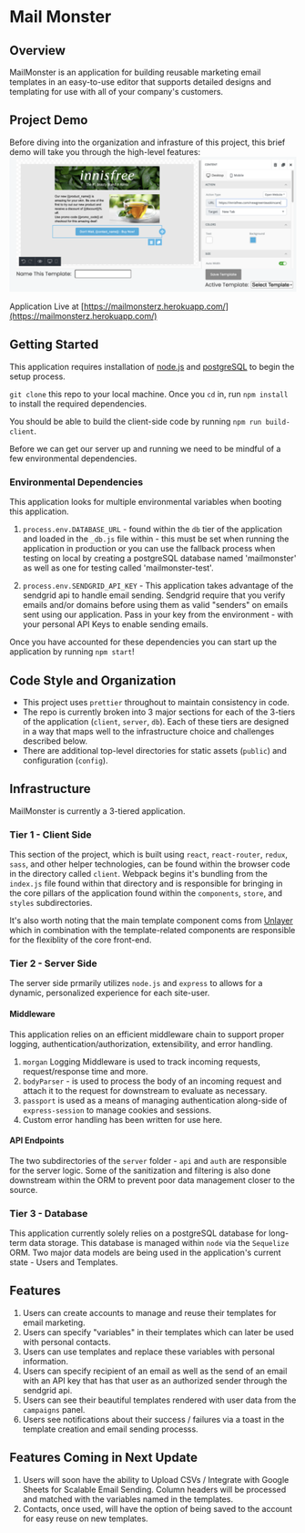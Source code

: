 # Mail Monster

## Overview
MailMonster is an application for building reusable marketing email templates in an easy-to-use editor that supports detailed designs and templating for use with all of your company's customers.

## Project Demo
Before diving into the organization and infrasture of this project, this brief demo will take you through the high-level features:
[![editor_view](./public/editor-view.png)](https://youtu.be/D33SgNY79Bo)

Application Live at [https://mailmonsterz.herokuapp.com/](https://mailmonsterz.herokuapp.com/)

## Getting Started

This application requires installation of [node.js](https://nodejs.org/en/download/) and [postgreSQL](https://www.postgresql.org/download/) to begin the setup process.

`git clone` this repo to your local machine. Once you `cd` in, run `npm install` to install the required dependencies.

You should be able to build the client-side code by running `npm run build-client`.

Before we can get our server up and running we need to be mindful of a few environmental dependencies.

### Environmental Dependencies

This application looks for multiple environmental variables when booting this application. 

1. `process.env.DATABASE_URL` - found within the `db` tier of the application and loaded in the `_db.js` file within - this must be set when running the application in production or you can use the fallback process when testing on local by creating a postgreSQL database named 'mailmonster' as well as one for testing called 'mailmonster-test'.

2. `process.env.SENDGRID_API_KEY` - This application takes advantage of the sendgrid api to handle email sending. Sendgrid require that you verify emails and/or domains before using them as valid "senders" on emails sent using our application. Pass in your key from the environment - with your personal API Keys to enable sending emails.

Once you have accounted for these dependencies you can start up the application by running `npm start`!

## Code Style and Organization
* This project uses `prettier` throughout to maintain consistency in code. 
* The repo is currently broken into 3 major sections for each of the 3-tiers of the application (`client`, `server`, `db`). Each of these tiers are designed in a way that maps well to the infrastructure choice and challenges described below.
* There are additional top-level directories for static assets (`public`) and configuration (`config`).

## Infrastructure
MailMonster is currently a 3-tiered application.

### Tier 1 - Client Side
This section of the project, which is built using `react`, `react-router`, `redux`, `sass`, and other helper technologies, can be found within the browser code in the directory called `client`. Webpack begins it's bundling from the `index.js` file found within that directory and is responsible for bringing in the core pillars of the application found within the `components`, `store`, and `styles` subdirectories.

It's also worth noting that the main template component coms from [Unlayer](https://github.com/unlayer/react-email-editor) which in combination with the template-related components are responsible for the flexiblity of the core front-end.

### Tier 2 - Server Side
The server side prmarily utilizes `node.js` and `express` to allows for a dynamic, personalized experience for each site-user. 

#### Middleware
This application relies on an efficient middleware chain to support proper logging, authentication/authorization, extensibility, and error handling.

1. `morgan` Logging Middleware is used to track incoming requests, request/response time and more.
2. `bodyParser` - is used to process the body of an incoming request and attach it to the request for downstream to evaluate as necessary.
2. `passport` is used as a means of managing authentication along-side of `express-session` to manage cookies and sessions.
3. Custom error handling has been written for use here.

#### API Endpoints
The two subdirectories of the `server` folder - `api` and `auth` are responsible for the server logic. Some of the sanitization and filtering is also done downstream within the ORM to prevent poor data management closer to the source.

### Tier 3 - Database
This application currently solely relies on a postgreSQL database for long-term data storage. This database is managed within `node` via the `Sequelize` ORM. Two major data models are being used in the application's current state - Users and Templates.

## Features
1. Users can create accounts to manage and reuse their templates for email marketing.
2. Users can specify "variables" in their templates which can later be used with personal contacts.
3. Users can use templates and replace these variables with personal information.
4. Users can specify recipient of an email as well as the send of an email with an API key that has that user as an authorized sender through the sendgrid api.
5. Users can see their beautiful templates rendered with user data from the `campaigns` panel.
6. Users see notifications about their success / failures via a toast in the template creation and email sending processs.

## Features Coming in Next Update
1. Users will soon have the ability to Upload CSVs / Integrate with Google Sheets for Scalable Email Sending. Column headers will be processed and matched with the variables named in the templates.
2. Contacts, once used, will have the option of being saved to the account for easy reuse on new templates.